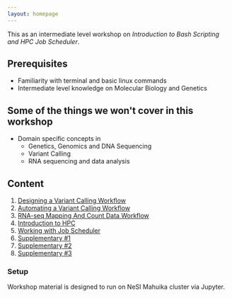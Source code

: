 ```yaml
---
layout: homepage
---
```

This as an intermediate level workshop on *Introduction to Bash Scripting and HPC Job Scheduler*. 

## Prerequisites

- Familiarity with terminal and basic linux commands
- Intermediate level knowledge on Molecular Biology and Genetics 


## Some of the things we won't cover in this workshop

- Domain specific concepts in
    - Genetics, Genomics and DNA Sequencing 
    - Variant Calling
    - RNA sequencing and data analysis

## Content

1. [Designing a Variant Calling Workflow](./workshop_material/1_DesigningVariantC.md)
2. [Automating a Variant Calling Workflow](./workshop_material/2_AutomaticVariantC.md)
3. [RNA-seq Mapping And Count Data Workflow](./workshop_material/3_RNAseq.md)
4. [Introduction to HPC](./workshop_material/4_IntroductiontoHPC.md)
5. [Working with Job Scheduler](./workshop_material/5_working_with_job_scheduler.md)
6. [Supplementary #1](./workshop_material/6_supplementary_1.md)
7. [Supplementary #2](./workshop_material/7_supplementary_2.md)
8. [Supplementary #3](./workshop_material/8_supplementary_3.md)

### Setup

Workshop material is designed to run on NeSI Mahuika cluster via Jupyter. 

